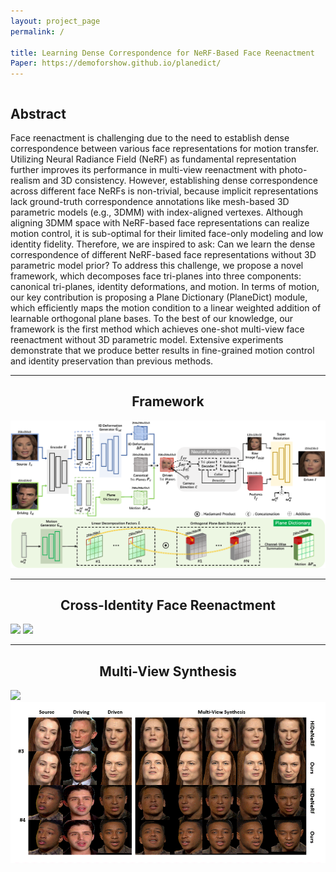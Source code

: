 ```yaml
---
layout: project_page
permalink: /

title: Learning Dense Correspondence for NeRF-Based Face Reenactment
Paper: https://demoforshow.github.io/planedict/
---
```


<div class="columns is-centered has-text-centered">
    <div class="column is-four-fifths">
        <h2>Abstract</h2>
        <div class="content has-text-justified">
Face reenactment is challenging due to the need to establish dense correspondence between various face representations for motion transfer. Utilizing Neural Radiance Field (NeRF) as fundamental representation further improves its performance in multi-view reenactment with photo-realism and 3D consistency. However, establishing dense correspondence across different face NeRFs is non-trivial, because implicit representations lack ground-truth correspondence annotations like mesh-based 3D parametric models (e.g., 3DMM) with index-aligned vertexes. Although aligning 3DMM space with NeRF-based face representations can realize motion control, it is sub-optimal for their limited face-only modeling and low identity fidelity. Therefore, we are inspired to ask: Can we learn the dense correspondence of different NeRF-based face representations without 3D parametric model prior? To address this challenge, we propose a novel framework, which decomposes face tri-planes into three components: canonical tri-planes, identity deformations, and motion. In terms of motion, our key contribution is proposing a Plane Dictionary (PlaneDict) module, which efficiently maps the motion condition to a linear weighted addition of learnable orthogonal plane bases. To the best of our knowledge, our framework is the first method which achieves one-shot multi-view face reenactment without 3D parametric model. Extensive experiments demonstrate that we produce better results in fine-grained motion control and identity preservation than previous methods.
        </div>
    </div>
</div>

---

## <center> Framework
![](/static/image/pipeline.png)

---

## <center> Cross-Identity Face Reenactment
![](/static/image/demo_0.gif)
![](/static/image/demo_1.gif)

---

## <center> Multi-View Synthesis
![](/static/image/demo_2.gif)
![](/static/image/demo_3.gif)
